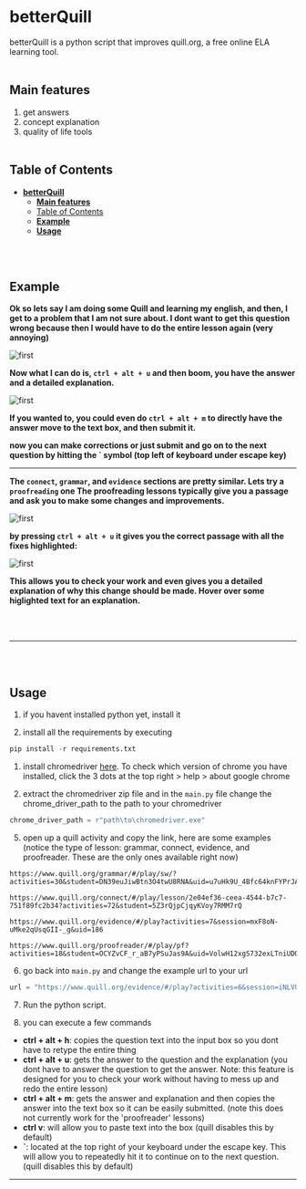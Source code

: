 # **betterQuill**

betterQuill is a python script that improves quill.org, a free online ELA learning tool.
<br><br>

## **Main features**
1. get answers
2. concept explanation
3. quality of life tools
<br><br>


## Table of Contents
- [**betterQuill**](#betterquill)
  - [**Main features**](#main-features)
  - [Table of Contents](#table-of-contents)
  - [**Example**](#example)
  - [**Usage**](#usage)


<br><br>

## **Example**

**Ok so lets say I am doing some Quill and learning my english, and then, I get to a problem that I am not sure about. I dont want to get this question wrong because then I would have to do the entire lesson again (very annoying)**


<img src="https://github.com/bear102/betterQuill/blob/main/images/Screenshot%202023-05-26%20133724.png" alt="first">

**Now what I can do is, `ctrl + alt + u` and then boom, you have the answer and a detailed explanation.**

<img src="https://github.com/bear102/betterQuill/blob/main/images/Screenshot%202023-05-26%20134058.png" alt="first"  >

**If you wanted to, you could even do `ctrl + alt + m` to directly have the answer move to the text box, and then submit it.**

**now you can make corrections or just submit and go on to the next question by hitting the \` symbol (top left of keyboard under escape key)**

***
**The `connect`, `grammar`, and `evidence` sections are pretty similar. Lets try a `proofreading` one The proofreading lessons typically give you a passage and ask you to make some changes and improvements.**

<img src="https://github.com/bear102/betterQuill/blob/main/images/Screenshot%202023-05-26%20135000.png" alt="first"  >

**by pressing `ctrl + alt + u` it gives you the correct passage with all the fixes highlighted:**

<img src="https://github.com/bear102/betterQuill/blob/main/images/Screenshot%202023-05-26%20134910.png" alt="first" >

**This allows you to check your work and even gives you a detailed explanation of why this change should be made. Hover over some higlighted text for an explanation.**







<br><br>

***
<br><br>

## **Usage**

1. if you havent installed python yet, install it
   
2. install all the requirements by executing
``` python
pip install -r requirements.txt
```
1. install chromedriver [here](https://chromedriver.chromium.org/downloads). To check which version of chrome you have installed, click the 3 dots at the top right > help > about google chrome
   
2. extract the chromedriver zip file and in the  `main.py` file change the chrome_driver_path to the path to your chromedriver

``` python
chrome_driver_path = r"path\to\chromedriver.exe"
```

5. open up a quill activity and copy the link, here are some examples (notice the type of lesson: grammar, connect, evidence, and proofreader. These are the only ones available right now)
```
https://www.quill.org/grammar/#/play/sw/?activities=30&student=DN39euJiwBtn3O4twU8RNA&uid=u7uHk9U_4Bfc64knFYPrJA

https://www.quill.org/connect/#/play/lesson/2e04ef36-ceea-4544-b7c7-751f89fc2b34?activities=72&student=5Z3rQjpCjqyKVoy7RMM7rQ

https://www.quill.org/evidence/#/play?activities=7&session=mxF8oN-uMke2qUsqGII-_g&uid=186

https://www.quill.org/proofreader/#/play/pf?activities=18&student=OCYZvCF_r_aB7yPSuJas9A&uid=VolwH12xgS732exLTniUDQ
```

6. go back into `main.py` and change the example url to your url
``` python
url = "https://www.quill.org/evidence/#/play?activities=6&session=iNLVUwqXmWJpqDAokZ-SaA&uid=171"
```

7. Run the python script.

8. you can execute a few commands
  - **ctrl + alt + h**: copies the question text into the input box so you dont have to retype the entire thing
  - **ctrl + alt + u**: gets the answer to the question and the explanation (you dont have to answer the question to get the answer. Note: this feature is designed for you to check your work without having to mess up and redo the entire lesson)
  - **ctrl + alt + m**: gets the answer and explanation and then copies the answer into the text box so it can be easily submitted. (note this does not currently work for the 'proofreader' lessons)
  - **ctrl v**: will allow you to paste text into the box (quill disables this by default)
  - **\`**: located at the top right of your keyboard under the escape key. This will allow you to repeatedly hit it to continue on to the next question. (quill disables this by default)


***



